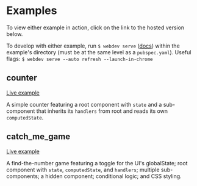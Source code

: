 # Examples

To view either example in action, click on the link to the hosted version below.

To develop with either example, run `$ webdev serve` ([docs](https://dart.dev/tools/webdev#serve)) within the example's directory (must be at the same level as a `pubspec.yaml`). Useful flags: `$ webdev serve --auto refresh --launch-in-chrome`

## counter
[Live example](https://jovial-thompson-4120e1.netlify.com/)

A simple counter featuring a root component with `state` and a sub-component that inherits its `handlers` from root and reads its own `computedState`.

## catch_me_game
[Live example](https://quirky-hopper-9fb9b9.netlify.com/)

A find-the-number game featuring a toggle for the UI's globalState; root component with `state`, `computedState`, and `handlers`; multiple sub-components; a hidden component; conditional logic; and CSS styling.


